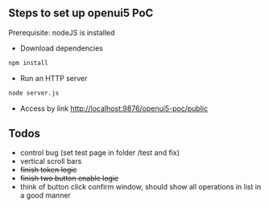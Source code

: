 Steps to set up openui5 PoC
--------------
Prerequisite: nodeJS is installed

 * Download dependencies
```sh
npm install
```
 * Run an HTTP server
```sh
node server.js
```
 * Access by link [http://localhost:9876/openui5-poc/public](http://localhost:9876/openui5-poc/public)

Todos
--------------
* control bug (set test page in folder /test and fix)
* vertical scroll bars
* ~~finish token logic~~
* ~~finish two button enable logic~~
* think of button click confirm window, should show all operations in list in a good manner